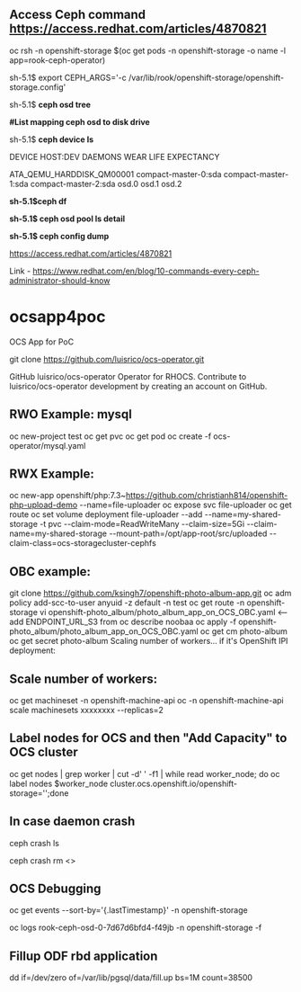 ## Access Ceph command https://access.redhat.com/articles/4870821
oc rsh -n openshift-storage $(oc get pods -n openshift-storage -o name -l app=rook-ceph-operator)

sh-5.1$ export CEPH_ARGS='-c /var/lib/rook/openshift-storage/openshift-storage.config'

sh-5.1$ **ceph osd tree**

**#List mapping ceph osd to disk drive**

sh-5.1$ **ceph device ls**

DEVICE                     HOST:DEV                                                        DAEMONS            WEAR  LIFE EXPECTANCY

ATA_QEMU_HARDDISK_QM00001  compact-master-0:sda compact-master-1:sda compact-master-2:sda  osd.0 osd.1 osd.2                       

**sh-5.1$ceph df**

**sh-5.1$ ceph osd pool ls detail**

**sh-5.1$ ceph config dump**

https://access.redhat.com/articles/4870821

Link - https://www.redhat.com/en/blog/10-commands-every-ceph-administrator-should-know


# ocsapp4poc
OCS App for PoC

git clone https://github.com/luisrico/ocs-operator.git

GitHub
luisrico/ocs-operator
Operator for RHOCS. Contribute to luisrico/ocs-operator development by creating an account on GitHub.
## RWO Example: mysql
oc new-project test
oc get pvc 
oc get pod
oc create -f ocs-operator/mysql.yaml

## RWX Example:
oc new-app openshift/php:7.3~https://github.com/christianh814/openshift-php-upload-demo --name=file-uploader
oc expose svc file-uploader
oc get route
oc set volume deployment file-uploader --add --name=my-shared-storage -t pvc --claim-mode=ReadWriteMany --claim-size=5Gi --claim-name=my-shared-storage --mount-path=/opt/app-root/src/uploaded --claim-class=ocs-storagecluster-cephfs

## OBC example: 
git clone https://github.com/ksingh7/openshift-photo-album-app.git
oc adm policy add-scc-to-user anyuid -z default -n test
oc get route -n openshift-storage 
vi openshift-photo_album/photo_album_app_on_OCS_OBC.yaml <-- add ENDPOINT_URL_S3 from oc describe noobaa
oc apply -f openshift-photo_album/photo_album_app_on_OCS_OBC.yaml
oc get cm photo-album
oc get secret photo-album
Scaling number of workers... if it's OpenShift IPI deployment:
## Scale number of workers:
oc get machineset -n openshift-machine-api 
oc -n openshift-machine-api scale machinesets xxxxxxxx --replicas=2

## Label nodes for OCS and then "Add Capacity" to OCS cluster
oc get nodes | grep worker | cut -d' ' -f1 | while read worker_node; do oc label nodes $worker_node cluster.ocs.openshift.io/openshift-storage='';done


## In case daemon crash
ceph crash ls

ceph crash rm <> 

## OCS Debugging
oc get events --sort-by='{.lastTimestamp}' -n openshift-storage

oc logs rook-ceph-osd-0-7d67d6bfd4-f49jb -n openshift-storage -f

## Fillup ODF rbd application
dd if=/dev/zero of=/var/lib/pgsql/data/fill.up bs=1M count=38500
